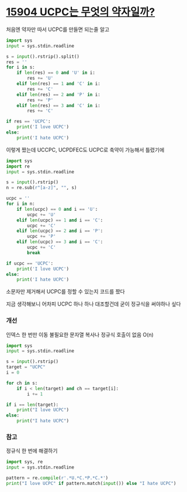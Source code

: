 # [15904 UCPC는 무엇의 약자일까?](https://www.acmicpc.net/problem/15904)

처음엔 약자만 따서 UCPC를 만들면 되는줄 알고

```python
import sys
input = sys.stdin.readline

s = input().rstrip().split()
res = ''
for i in s:
    if len(res) == 0 and 'U' in i:
        res += 'U'
    elif len(res) == 1 and 'C' in i:
        res += 'C'
    elif len(res) == 2 and 'P' in i:
        res += 'P'
    elif len(res) == 3 and 'C' in i:
        res += 'C'

if res == 'UCPC':
    print('I love UCPC')
else:
    print('I hate UCPC')
```

이렇게 짰는데
UCCPC, UCPDFEC도 UCPC로 축약이 가능해서 틀렸기에

```python
import sys
import re
input = sys.stdin.readline

s = input().rstrip()
n = re.sub(r"[a-z]", "", s)

ucpc = ''
for i in n:
    if len(ucpc) == 0 and i == 'U':
        ucpc += 'U'
    elif len(ucpc) == 1 and i == 'C':
        ucpc += 'C'
    elif len(ucpc) == 2 and i == 'P':
        ucpc += 'P'
    elif len(ucpc) == 3 and i == 'C':
        ucpc += 'C'
        break

if ucpc == 'UCPC':
    print('I love UCPC')
else:
    print('I hate UCPC')
```

소문자만 제거해서 UCPC를 정할 수 있는지 코드를 짰다

지금 생각해보니 어차피 UCPC 하나 하나 대조할건데 굳이 정규식을 써야하나 싶다

### 개선

인덱스 한 번만 이동
불필요한 문자열 복사나 정규식 호출이 없음
O(n)

```python
import sys
input = sys.stdin.readline

s = input().rstrip()
target = "UCPC"
i = 0

for ch in s:
    if i < len(target) and ch == target[i]:
        i += 1

if i == len(target):
    print("I love UCPC")
else:
    print("I hate UCPC")
```

### 참고

정규식 한 번에 해결하기

```python
import sys, re
input = sys.stdin.readline

pattern = re.compile(r'.*U.*C.*P.*C.*')
print("I love UCPC" if pattern.match(input()) else "I hate UCPC")
```
